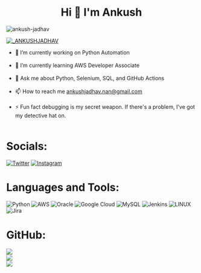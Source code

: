 <h1 align="center">Hi 👋 I'm Ankush</h1>

<p align="left"> <img src="https://komarev.com/ghpvc/?username=iamtejasmane&label=Profile%20views&color=0e75b6&style=flat" alt="ankush-jadhav" /> </p>

<p align="left"> <a href="https://twitter.com/_ANKUSHJADHAV" target="blank"><img src="https://img.shields.io/twitter/follow/_ANKUSHJADHAV?logo=twitter&style=for-the-badge" alt="_ANKUSHJADHAV" /></a> </p>



- 🔭 I’m currently working on Python Automation<br><br>
- 🌱 I’m currently learning AWS Developer Associate<br><br>
- 💬 Ask me about Python, Selenium, SQL, and GitHub Actions<br><br>
- 📫 How to reach me ankushjadhav.nan@gmail.com<br><br>
- ⚡ Fun fact debugging is my secret weapon. If there's a problem, I've got my detective hat on.<br><br>


# Socials:
[![Twitter](https://img.shields.io/badge/Twitter-3670A0.svg?logo=Twitter&logoColor=ffdd54)](https://twitter.com/_ANKUSHJADHAV) 
[![Instagram](https://img.shields.io/badge/Instagram-%23E4405F.svg?logo=Instagram&logoColor=white)](https://instagram.com/its.ankush___) 

# Languages and Tools:
![Python](https://img.shields.io/badge/python-3670A0?style=for-the-badge&logo=python&logoColor=ffdd54) ![AWS](https://img.shields.io/badge/AWS-%23FF9900.svg?style=for-the-badge&logo=amazon-aws&logoColor=white) ![Oracle](https://img.shields.io/badge/Oracle-F80000?style=for-the-badge&logo=oracle&logoColor=white) ![Google Cloud](https://img.shields.io/badge/Google%20Cloud-%234285F4.svg?style=for-the-badge&logo=google-cloud&logoColor=white) ![MySQL](https://img.shields.io/badge/mysql-%2300f.svg?style=for-the-badge&logo=mysql&logoColor=white) ![Jenkins](https://img.shields.io/badge/jenkins-%232C5263.svg?style=for-the-badge&logo=jenkins&logoColor=white) ![LINUX](https://img.shields.io/badge/Linux-FCC624?style=for-the-badge&logo=linux&logoColor=black) ![Jira](https://img.shields.io/badge/jira-%230A0FFF.svg?style=for-the-badge&logo=jira&logoColor=white)

# GitHub:
![](https://github-readme-stats.vercel.app/api?username=Ankush-jadhav&theme=default&hide_border=false&include_all_commits=false&count_private=true)<br/>
![](https://github-readme-streak-stats.herokuapp.com/?user=Ankush-jadhav&theme=default&hide_border=false)<br/>
![](https://github-readme-stats.vercel.app/api/top-langs/?username=Ankush-jadhav&theme=default&hide_border=false&include_all_commits=false&count_private=true&layout=compact)

